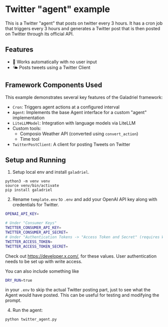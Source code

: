 # Twitter "agent" example

This is a Twitter "agent" that posts on twitter every 3 hours.
It has a cron job that triggers every 3 hours and generates a Twitter post
that is then posted on Twitter through its official API.

## Features

- 🤖 Works automatically with no user input
- 🌤️ Posts tweets using a Twitter Client

## Framework Components Used

This example demonstrates several key features of the Galadriel framework:

- `Cron`: Triggers agent actions at a configured interval
- `Agent`: Implements the base Agent interface for a custom "agent" implementation
- `LiteLLMModel`: Integration with language models via LiteLLM
- Custom tools:
    - Composio Weather API (converted using `convert_action`)
    - Time tool
- `TwitterPostClient`: A client for posting Tweets on Twitter

## Setup and Running

1. Setup local env and install `galadriel`.

```shell
python3 -m venv venv
source venv/bin/activate
pip install galadriel
```

2. Rename `template.env` to `.env` and add your OpenAI API key
   along with credentials for Twitter.

```bash
OPENAI_API_KEY=

# Under "Consumer Keys"
TWITTER_CONSUMER_API_KEY=
TWITTER_CONSUMER_API_SECRET=
# Under "Authentication Tokens -> "Access Token and Secret" (requires Write permission)
TWITTER_ACCESS_TOKEN=
TWITTER_ACCESS_TOKEN_SECRET=
```

Check out https://developer.x.com/, for these values.
User authentication needs to be set up with write access.


You can also include something like

```bash
DRY_RUN=true
```

in your `.env` to skip the actual Twitter posting part, just to see
what the Agent would have posted. This can be useful for testing and
modifying the prompt.

4. Run the agent:

```bash
python twitter_agent.py
```